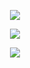 <p align="center">
  <picture>
    <source
      srcset="https://github-readme-stats.vercel.app/api?username=unixlab-tech&show_icons=true&theme=radical"
      media="(prefers-color-scheme: dark)"
    />
    <source
      srcset="https://github-readme-stats.vercel.app/api?username=unixlab-techn&show_icons=true&theme=default"
      media="(prefers-color-scheme: light), (prefers-color-scheme: no-preference)"
    />
    <img src="https://github-readme-stats.vercel.app/api?username=unixlab-tech&show_icons=true" />
  </picture>
</p>
<p align="center">
  <picture>
    <source
      srcset="https://github-readme-stats.vercel.app/api/top-langs/?username=unixlab-tech&layout=compact&theme=radical"
      media="(prefers-color-scheme: dark)"
    />
    <source
      srcset="https://github-readme-stats.vercel.app/api/top-langs/?username=unixlab-tech&layout=compact&theme=default"
      media="(prefers-color-scheme: light), (prefers-color-scheme: no-preference)"
    />
    <img src="https://github-readme-stats.vercel.app/api/top-langs/?username=unixlab-tech&layout=compact" />
  </picture>
</p>
<p align="center">
  <picture>
    <source
      srcset="https://github-readme-stats.vercel.app/api/pin?username=unixlab-tech&repo=create-unix-app&show_owner=true&theme=radical"
      media="(prefers-color-scheme: dark)"
    />
    <source
      srcset="https://github-readme-stats.vercel.app/api/pin?username=unixlab-tech&repo=create-unix-app&show_owner=true&theme=default"
      media="(prefers-color-scheme: light), (prefers-color-scheme: no-preference)"
    />
    <img src="https://github-readme-stats.vercel.app/api/top-langs/?username=unixlab-tech&layout=compact" />
  </picture>
</p>
